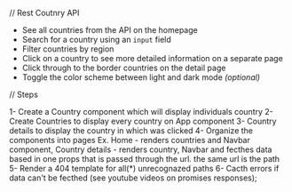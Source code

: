 // Rest Coutnry API

- See all countries from the API on the homepage
- Search for a country using an `input` field
- Filter countries by region
- Click on a country to see more detailed information on a separate page
- Click through to the border countries on the detail page
- Toggle the color scheme between light and dark mode _(optional)_

// Steps

1- Create a Country component which will display individuals country
2- Create Countries to display every country on App component
3- Country details to display the country in which was clicked
4- Organize the components into pages Ex. Home - renders countries and Navbar component, Country details - renders country, Navbar and fecthes data based in one props that is passed through the url. the same url is the path
5- Render a 404 template for all(\*) unrecognazed paths
6- Cacth errors if data can't be fecthed (see youtube videos on promises responses);
